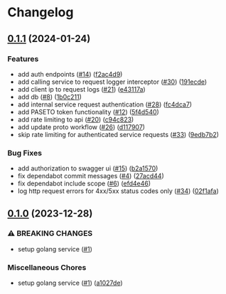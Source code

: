 # Changelog

## [0.1.1](https://github.com/kyamalabs/auth/compare/v0.1.0...v0.1.1) (2024-01-24)


### Features

* add auth endpoints ([#14](https://github.com/kyamalabs/auth/issues/14)) ([f2ac4d9](https://github.com/kyamalabs/auth/commit/f2ac4d9080e051bb3a7036ef1af8cd7b3251c5f5))
* add calling service to request logger interceptor ([#30](https://github.com/kyamalabs/auth/issues/30)) ([191ecde](https://github.com/kyamalabs/auth/commit/191ecdedb3ce5f65e6cd7bb984411d7ea125c2cd))
* add client ip to request logs ([#21](https://github.com/kyamalabs/auth/issues/21)) ([e43117a](https://github.com/kyamalabs/auth/commit/e43117ab0aeff4b1d7273a2a0f4028b4aac90210))
* add db ([#8](https://github.com/kyamalabs/auth/issues/8)) ([1b0c211](https://github.com/kyamalabs/auth/commit/1b0c2111d51ab277aedf873137d3b959284e8c58))
* add internal service request authentication ([#28](https://github.com/kyamalabs/auth/issues/28)) ([fc4dca7](https://github.com/kyamalabs/auth/commit/fc4dca79afbfbcd55887b201f2a1c56a0355600f))
* add PASETO token functionality ([#12](https://github.com/kyamalabs/auth/issues/12)) ([5f4d540](https://github.com/kyamalabs/auth/commit/5f4d540603fff0a7283abcfcf359cd733f08d2b6))
* add rate limiting to api ([#20](https://github.com/kyamalabs/auth/issues/20)) ([c94c823](https://github.com/kyamalabs/auth/commit/c94c8235f5f4e0266799ce3856f0a9abcdcbcc92))
* add update proto workflow ([#26](https://github.com/kyamalabs/auth/issues/26)) ([d117907](https://github.com/kyamalabs/auth/commit/d1179075cb4375fcc229552a2c9e422fd9cdccc3))
* skip rate limiting for authenticated service requests ([#33](https://github.com/kyamalabs/auth/issues/33)) ([9edb7b2](https://github.com/kyamalabs/auth/commit/9edb7b2e2c0522d69df379a678e80f3e99a78c63))


### Bug Fixes

* add authorization to swagger ui ([#15](https://github.com/kyamalabs/auth/issues/15)) ([b2a1570](https://github.com/kyamalabs/auth/commit/b2a15702d471f6e47379207494feb0d6fe27ac81))
* fix dependabot commit messages ([#4](https://github.com/kyamalabs/auth/issues/4)) ([27acd44](https://github.com/kyamalabs/auth/commit/27acd44f29dbdbb4f7a463fdccb3e9a4d5163750))
* fix dependabot include scope ([#6](https://github.com/kyamalabs/auth/issues/6)) ([efd4e46](https://github.com/kyamalabs/auth/commit/efd4e4643e0dd8bae5a036d5864d9fb018a1ae91))
* log http request errors for 4xx/5xx status codes only ([#34](https://github.com/kyamalabs/auth/issues/34)) ([02f1afa](https://github.com/kyamalabs/auth/commit/02f1afa98fc210d5c1724c66cb252aac3ea1fc1f))

## [0.1.0](https://github.com/kyamagames/auth/compare/v0.0.1...v0.1.0) (2023-12-28)


### ⚠ BREAKING CHANGES

* setup golang service ([#1](https://github.com/kyamagames/auth/issues/1))

### Miscellaneous Chores

* setup golang service ([#1](https://github.com/kyamagames/auth/issues/1)) ([a1027de](https://github.com/kyamagames/auth/commit/a1027de7d26138ac0122fa89f7c26857872ace55))
